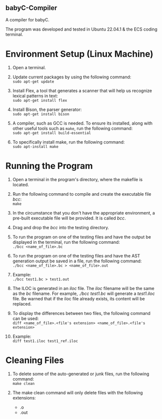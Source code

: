 ## babyC-Compiler
A compiler for babyC.

The program was developed and tested in Ubuntu 22.04.1 & the ECS coding terminal.

# Environment Setup (Linux Machine)
1. Open a terminal.
2. Update current packages by using the following command:<br />
   `sudo apt-get update`
   
3. Install Flex, a tool that generates a scanner that will help us recognize lexical patterns in text:<br />
   `sudo apt-get install flex`
   
4. Install Bison, the parser generator:<br />
   `sudo apt-get install bison`
   
5. A compiler, such as GCC is needed. To ensure its installed, along with other
   useful tools such as `make`, run the following command:<br />
   `sudo apt-get install build-essential`
   
6. To specifically install make, run the following command:<br />
   `sudo apt-install make`
   
# Running the Program
1. Open a terminal in the program's directory, where the makefile is located.

2. Run the following command to compile and create the executable file *bcc*:<br />
   `make`
   
3. In the circumstance that you don't have the appropriate environment, a pre-built
   executable file will be provided. It is called *bcc*.
    
4. Drag and drop the *bcc* into the testing directory. 

5. To run the program on one of the testing files and have the output be displayed
   in the terminal, run the following command:<br />
   `./bcc <name_of_file>.bc`
    
6. To run the program on one of the testing files and have the AST generation output
   be saved in a file, run the following command:<br />
   `./bcc <name_of_file>.bc > <name_of_file>.out`
    
7. Example:<br />
   `./bcc test1.bc > test1.out`

8. The ILOC is generated in an *iloc* file. The *iloc* filename will be the same as the
   *bc* filename. For example, *./bcc test1.bc* will generate a *test1.iloc* file. Be
   warned that if the iloc file already exists, its content will be replaced.

8. To display the differences between two files, the following command can be used:<br />
   `diff <name_of_file>.<file's extension> <name_of_file>.<file's extension>`

9. Example:<br />
   `diff test1.iloc test1_ref.iloc`

# Cleaning Files
1. To delete some of the auto-generated or junk files, run the following command:<br />
   `make clean`

2. The make clean command will only delete files with the following extensions:
   - .o
   - .out